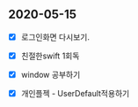 ## 2020-05-15


- [x] 로그인화면 다시보기. 
- [x] 친절한swift 1회독
- [x] window 공부하기
- [x] 개인플젝 - UserDefault적용하기


